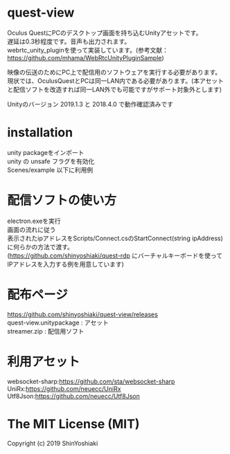 # quest-view
Oculus QuestにPCのデスクトップ画面を持ち込むUnityアセットです。  
遅延は0.3秒程度です。音声も出力されます。  
webrtc_unity_pluginを使って実装しています。(参考文献：https://github.com/mhama/WebRtcUnityPluginSample)  

映像の伝送のためにPC上で配信用のソフトウェアを実行する必要があります。
現状では、OculusQuestとPCは同一LAN内である必要があります。(本アセットと配信ソフトを改造すれば同一LAN外でも可能ですがサポート対象外とします)

Unityのバージョン 2019.1.3 と 2018.4.0 で動作確認済みです

# installation 

unity packageをインポート　  
unity の unsafe フラグを有効化  
Scenes/example 以下に利用例  

# 配信ソフトの使い方

electron.exeを実行  
画面の流れに従う  
表示されたipアドレスをScripts/Connect.csのStartConnect(string ipAddress)に何らかの方法で渡す。   
(https://github.com/shinyoshiaki/quest-rdp にバーチャルキーボードを使ってIPアドレスを入力する例を用意しています)   

 # 配布ページ 
 https://github.com/shinyoshiaki/quest-view/releases  
 quest-view.unitypackage : アセット　  
 streamer.zip : 配信用ソフト  
 
 # 利用アセット
 websocket-sharp:https://github.com/sta/websocket-sharp  
 UniRx:https://github.com/neuecc/UniRx  
 Utf8Json:https://github.com/neuecc/Utf8Json  

# The MIT License (MIT)  

Copyright (c) 2019 ShinYoshiaki
